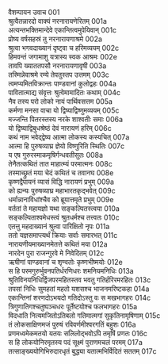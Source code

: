 वैशम्पायन उवाच	001    
श्रुत्वैतन्नारदो वाक्यं नरनारायणेरितम्	001a  
अत्यन्तभक्तिमान्देवे एकान्तित्वमुपेयिवान्	001c  
प्रोष्य वर्षसहस्रं तु नरनारायणाश्रमे	002a  
श्रुत्वा भगवदाख्यानं दृष्ट्वा च हरिमव्ययम्	002c  
हिमवन्तं जगामाशु यत्रास्य स्वक आश्रमः	002e   
तावपि ख्याततपसौ नरनारायणावृषी	003a  
तस्मिन्नेवाश्रमे रम्ये तेपतुस्तप उत्तमम्	003c  
त्वमप्यमितविक्रान्तः पाण्डवानां कुलोद्वहः	004a  
पावितात्माद्य संवृत्तः श्रुत्वेमामादितः कथाम्	004c  
नैव तस्य परो लोको नायं पार्थिवसत्तम	005a  
कर्मणा मनसा वाचा यो द्विष्याद्विष्णुमव्ययम्	005c  
मज्जन्ति पितरस्तस्य नरके शाश्वतीः समाः	006a  
यो द्विष्याद्विबुधश्रेष्ठं देवं नारायणं हरिम्	006c  
कथं नाम भवेद्द्वेष्य आत्मा लोकस्य कस्यचित्	007a  
आत्मा हि पुरुषव्याघ्र ज्ञेयो विष्णुरिति स्थितिः	007c  
य एष गुरुरस्माकमृषिर्गन्धवतीसुतः	008a  
तेनैतत्कथितं तात माहात्म्यं परमात्मनः	008c  
तस्माच्छ्रुतं मया चेदं कथितं च तवानघ	008e   
कृष्णद्वैपायनं व्यासं विद्धि नारायणं प्रभुम्	009a  
को ह्यन्यः पुरुषव्याघ्र महाभारतकृद्भवेत्	009c  
धर्मान्नानाविधांश्चैव को ब्रूयात्तमृते प्रभुम्	009e   
वर्ततां ते महायज्ञो यथा सङ्कल्पितस्त्वया	010a  
सङ्कल्पिताश्वमेधस्त्वं श्रुतधर्मश्च तत्त्वतः	010c  
एतत्तु महदाख्यानं श्रुत्वा पारिक्षितो नृपः	011a  
ततो यज्ञसमाप्त्यर्थं क्रियाः सर्वाः समारभत्	011c  
नारायणीयमाख्यानमेतत्ते कथितं मया	012a  
नारदेन पुरा राजन्गुरवे मे निवेदितम्	012c  
ऋषीणां पाण्डवानां च शृण्वतोः कृष्णभीष्मयोः	012e   
स हि परमगुरुर्भुवनपतिर्धरणिधरः शमनियमनिधिः	013a  
श्रुतिविनयनिधिर्द्विजपरमहितस्तव भवतु गतिर्हरिरमरहितः	013c  
तपसां निधिः सुमहतां महतो यशसश्च भाजनमरिष्टकहा	014a  
एकान्तिनां शरणदोऽभयदो गतिदोऽस्तु वः स मखभागहरः	014c  
त्रिगुणातिगश्चतुष्पञ्चधरः पूर्तेष्टयोश्च फलभागहरः	015a  
विदधाति नित्यमजितोऽतिबलो गतिमात्मगां सुकृतिनामृषिणाम्	015c  
तं लोकसाक्षिणमजं पुरुषं रविवर्णमीश्वरगतिं बहुशः	016a  
प्रणमध्वमेकमतयो यतयः सलिलोद्भवोऽपि तमृषिं प्रणतः	016c  
स हि लोकयोनिरमृतस्य पदं सूक्ष्मं पुराणमचलं परमम्	017a  
तत्साङ्ख्ययोगिभिरुदारधृतं बुद्ध्या यतात्मभिर्विदितं सततम्	017c  

